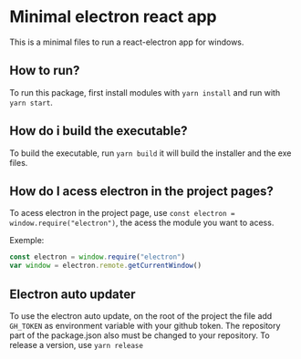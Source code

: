 # Minimal electron react app

This is a minimal files to run a react-electron app for windows.

## How to run?

To run this package, first install modules with `yarn install` and run with `yarn start`.

## How do i build the executable?

To build the executable, run `yarn build` it will build the installer and the exe files.

## How do I acess electron in the project pages?

To acess electron in the project page, use `const electron = window.require("electron")`, the acess the module you want to acess.

Exemple:

```javascript
const electron = window.require("electron")
var window = electron.remote.getCurrentWindow()
```

## Electron auto updater

To use the electron auto update, on the root of the project the file add `GH_TOKEN` as environment variable with your github token.
The repository part of the package.json also must be changed to your repository. To release a version, use `yarn release`